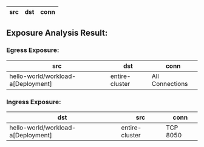| src | dst | conn |
|-----|-----|------|
## Exposure Analysis Result:
### Egress Exposure:
| src | dst | conn |
|-----|-----|------|
| hello-world/workload-a[Deployment] | entire-cluster | All Connections |

### Ingress Exposure:
| dst | src | conn |
|-----|-----|------|
| hello-world/workload-a[Deployment] | entire-cluster | TCP 8050 |
